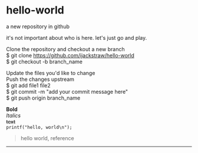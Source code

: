 # hello-world
a new repository in github

it's not important about who is here. let's just go and play.

Clone the repository and checkout a new branch  
$ git clone https://github.com/ijackstraw/hello-world  
$ git checkout -b branch_name  

Update the files you'd like to change  
Push the changes upstream  
$ git add file1 file2  
$ git commit -m "add your commit message here"  
$ git push origin branch_name  

**Bold**  
*Italics*  
~~text~~  
`printf("hello, world\n");`  

> hello world, reference  
------------  

